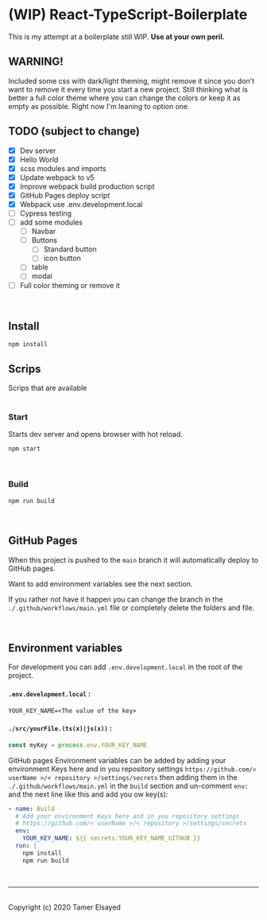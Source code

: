# (WIP) React-TypeScript-Boilerplate

This is my attempt at a boilerplate still WIP. **Use at your own peril.**

## WARNING!

Included some css with dark/light theming, might remove it since you don't want to remove it every time you start a new project. Still thinking what is better a full color theme where you can change the colors or keep it as empty as possible. Right now I'm leaning to option one.

## TODO (subject to change)

- [x] Dev server
- [x] Hello World
- [x] scss modules and imports
- [x] Update webpack to v5
- [x] Improve webpack build production script
- [x] GitHub Pages deploy script
- [x] Webpack use .env.development.local
- [ ] Cypress testing
- [ ] add some modules
  - [ ] Navbar
  - [ ] Buttons
    - [ ] Standard button
    - [ ] icon button
  - [ ] table
  - [ ] modal
- [ ] Full color theming or remove it

<br>

## Install

```shell
npm install
```

## Scrips

Scrips that are available<br>
<br>

### Start

Starts dev server and opens browser with hot reload.

```shell
npm start
```

<br>

### Build

```shell
npm run build
```

<br>

## GitHub Pages

When this project is pushed to the `main` branch it will automatically deploy to GitHub pages.

Want to add environment variables see the next section.

If you rather not have it happen you can change the branch in the `./.github/workflows/main.yml` file or completely delete the folders and file.

<br>

## Environment variables

For development you can add `.env.development.local` in the root of the project.

#### `.env.development.local` :

```
YOUR_KEY_NAME=<The value of the key>
```

#### `./src/yourFile.(ts(x)|js(x))` :

```javaScript
const myKey = process.env.YOUR_KEY_NAME
```

GitHub pages Environment variables can be added by adding your environment Keys here and in you repository settings `https://github.com/< userName >/< repository >/settings/secrets` then adding them in the `./.github/workflows/main.yml` in the `build` section and un-comment `env:` and the next line like this and add you ow key(s):

```yml
- name: Build
  # Add your environment Keys here and in you repository settings
  # https://github.com/< userName >/< repository >/settings/secrets
  env:
    YOUR_KEY_NAME: ${{ secrets.YOUR_KEY_NAME_GITHUB }}
  run: |
    npm install
    npm run build
```

<br>

---

<br>
Copyright (c) 2020 Tamer Elsayed

